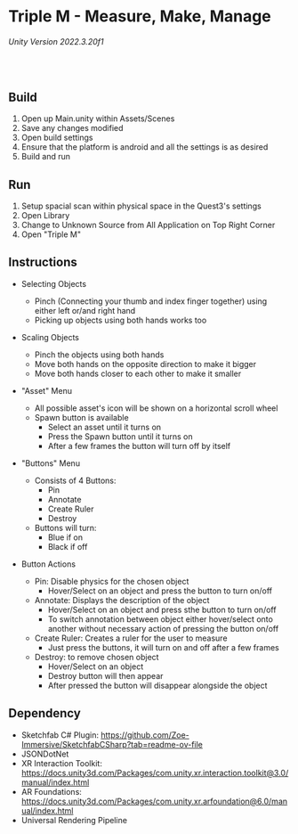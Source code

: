 # Triple M - Measure, Make, Manage
###### Unity Version 2022.3.20f1

<br>

## Build
1. Open up Main.unity within Assets/Scenes
2. Save any changes modified
3. Open build settings
4. Ensure that the platform is android and all the settings is as desired
5. Build and run


## Run
1. Setup spacial scan within physical space in the Quest3's settings
2. Open Library
3. Change to Unknown Source from All Application on Top Right Corner
4. Open "Triple M"


## Instructions
- Selecting Objects
    - Pinch (Connecting your thumb and index finger together) using either left or/and right hand
    - Picking up objects using both hands works too

- Scaling Objects
    - Pinch the objects using both hands
    - Move both hands on the opposite direction to make it bigger
    - Move both hands closer to each other to make it smaller

- "Asset" Menu
    - All possible asset's icon will be shown on a horizontal scroll wheel 
    - Spawn button is available
        - Select an asset until it turns on
        - Press the Spawn button until it turns on
        - After a few frames the button will turn off by itself

- "Buttons" Menu
    - Consists of 4 Buttons: 
        - Pin 
        - Annotate
        - Create Ruler
        - Destroy 
    - Buttons will turn:
        - Blue if on
        - Black if off

- Button Actions
    - Pin: Disable physics for the chosen object
        - Hover/Select on an object and press the button to turn on/off
    - Annotate: Displays the description of the object
        - Hover/Select on an object and press sthe button to turn on/off
        - To switch annotation between object either hover/select onto another without necessary action of pressing the button on/off
    - Create Ruler: Creates a ruler for the user to measure
        - Just press the buttons, it will turn on and off after a few frames
    - Destroy: to remove chosen object
        - Hover/Select on an object
        - Destroy button will then appear
        - After pressed the button will disappear alongside the object


## Dependency
- Sketchfab C# Plugin: https://github.com/Zoe-Immersive/SketchfabCSharp?tab=readme-ov-file
- JSONDotNet
- XR Interaction Toolkit: https://docs.unity3d.com/Packages/com.unity.xr.interaction.toolkit@3.0/manual/index.html
- AR Foundations: https://docs.unity3d.com/Packages/com.unity.xr.arfoundation@6.0/manual/index.html
- Universal Rendering Pipeline


